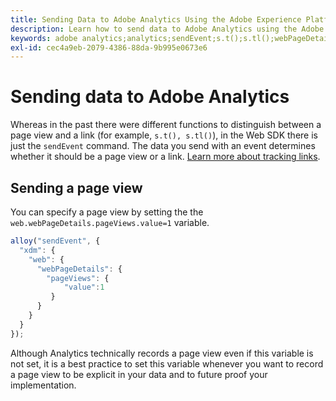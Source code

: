 ```yaml
---
title: Sending Data to Adobe Analytics Using the Adobe Experience Platform Web SDK
description: Learn how to send data to Adobe Analytics using the Adobe Experience Platform Web SDK.
keywords: adobe analytics;analytics;sendEvent;s.t();s.tl();webPageDetails;pageViews;webInteraction;web Interaction;page views;link tracking;links;track links;clickCollection;click collection;
exl-id: cec4a9eb-2079-4386-88da-9b995e0673e6
---
```

# Sending data to Adobe Analytics

Whereas in the past there were different functions to distinguish between a page view and a link (for example, `s.t(), s.tl()`), in the Web SDK there is just the `sendEvent` command. The data you send with an event determines whether it should be a page view or a link. [Learn more about tracking links](../track-links.md).

## Sending a page view

You can specify a page view by setting the the `web.webPageDetails.pageViews.value=1` variable.

```javascript
alloy("sendEvent", {
  "xdm": {
    "web": {
      "webPageDetails": {
        "pageViews": {
            "value":1
         }
      }
    }
  }
});
```

Although Analytics technically records a page view even if this variable is not set, it is a best practice to set this variable whenever you want to record a page view to be explicit in your data and to future proof your implementation.
